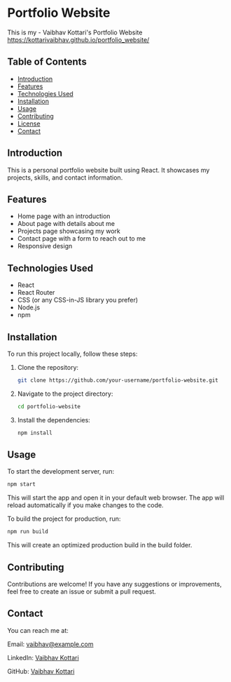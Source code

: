 # Portfolio Website

This is my - Vaibhav Kottari's Portfolio Website<br>
    https://kottarivaibhav.github.io/portfolio_website/

## Table of Contents

- [Introduction](#introduction)
- [Features](#features)
- [Technologies Used](#technologies-used)
- [Installation](#installation)
- [Usage](#usage)
- [Contributing](#contributing)
- [License](#license)
- [Contact](#contact)

## Introduction

This is a personal portfolio website built using React. It showcases my projects, skills, and contact information.

## Features

- Home page with an introduction
- About page with details about me
- Projects page showcasing my work
- Contact page with a form to reach out to me
- Responsive design

## Technologies Used

- React
- React Router
- CSS (or any CSS-in-JS library you prefer)
- Node.js
- npm

## Installation

To run this project locally, follow these steps:

1. Clone the repository:
    ```bash
    git clone https://github.com/your-username/portfolio-website.git
    ```

2. Navigate to the project directory:
    ```bash
    cd portfolio-website
    ```

3. Install the dependencies:
    ```bash
    npm install
    ```

## Usage

To start the development server, run:
```bash
npm start
```
This will start the app and open it in your default web browser. The app will reload automatically if you make changes to the code.

To build the project for production, run:
```bash
npm run build
```
This will create an optimized production build in the build folder.


## Contributing
Contributions are welcome! If you have any suggestions or improvements, feel free to create an issue or submit a pull request.


## Contact
You can reach me at:

Email: vaibhav@example.com

LinkedIn: [Vaibhav Kottari](https://www.linkedin.com/in/vaibhav-kottari/)

GitHub: [Vaibhav Kottari](https://github.com/kottarivaibhav)


